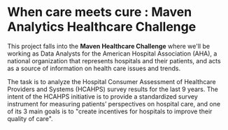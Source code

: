 # When care meets cure : Maven Analytics Healthcare Challenge

This project falls into the **Maven Healthcare Challenge** where we'll be working as Data Analysts for the American Hospital Association (AHA), a national organization that represents hospitals and their patients, and acts as a source of information on health care issues and trends.

The task is to analyze the Hospital Consumer Assessment of Healthcare Providers and Systems (HCAHPS) survey results for the last 9 years. The intent of the HCAHPS initiative is to provide a standardized survey instrument for measuring patients’ perspectives on hospital care, and one of its 3 main goals is to "create incentives for hospitals to improve their quality of care".
